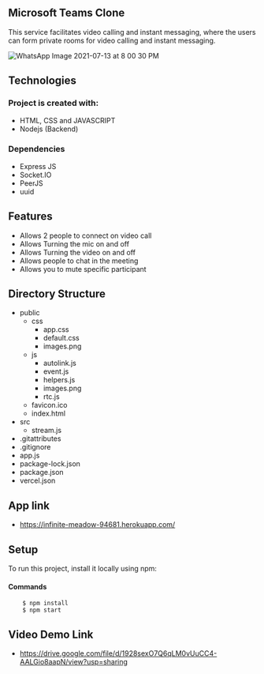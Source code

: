 ## Microsoft Teams Clone

This service facilitates video calling and instant messaging, where the users can form private rooms for video calling and instant messaging.

![WhatsApp Image 2021-07-13 at 8 00 30 PM](https://user-images.githubusercontent.com/70299542/125472880-2ed48a47-31e8-4f1b-bd2c-279a50264998.png)

## Technologies

### Project is created with:
* HTML, CSS and JAVASCRIPT
* Nodejs (Backend)
 
### Dependencies
* Express JS
* Socket.IO
* PeerJS
* uuid

## Features
* Allows 2 people to connect on video call
* Allows Turning the mic on and off
* Allows Turning the video on and off
* Allows people to chat in the meeting
* Allows you to mute specific participant

## Directory Structure

* public
   * css
        * app.css
        * default.css
        * images.png
   * js
        * autolink.js
        * event.js
        * helpers.js
        * images.png
        * rtc.js
   * favicon.ico
   * index.html
* src
   * stream.js
* .gitattributes
* .gitignore
* app.js
* package-lock.json
* package.json
* vercel.json

## App link
* https://infinite-meadow-94681.herokuapp.com/

## Setup
To run this project, install it locally using npm:

#### Commands              
        $ npm install
        $ npm start
        
## Video Demo Link
* https://drive.google.com/file/d/1928sexO7Q6qLM0vUuCC4-AALGio8aapN/view?usp=sharing
        
